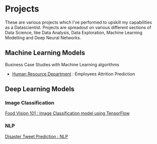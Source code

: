 # Projects
These are various projects which I've performed to upskill my capabilities as a Datascientist. 
Projects are spreadout on various different sections of Data Science, like Data Analysis, Data Exploration, Machine Learning Modelling and Deep Neural Networks. 

## Machine Learning Models

Business Case Studies with Machine Learning algorithms<br>
- [Human Resource Department](https://github.com/ayushs0911/Projects/blob/main/Business%20Case%20Studies/HR%20Department%3A%20Attrition%20Prediction.ipynb) : Employees Attrition Prediction

## Deep Learning Models
### Image Classification 
[Food Vision 101 : Image Classification model using TensorFlow](https://github.com/ayushs0911/Projects/blob/main/Food_Vision_Image_Classificaton_TensorFlow.ipynb)<br>
### NLP
[Disaster Tweet Prediction : NLP](https://github.com/ayushs0911/Projects/blob/main/Disaster_tweets_Predictor.ipynb)<br>
